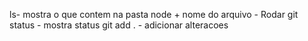 ls- mostra o que contem na pasta
node + nome do arquivo - Rodar
git status - mostra status
git add . - adicionar alteracoes
